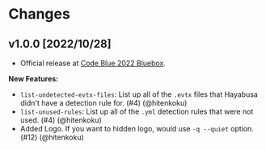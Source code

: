 # Changes

## v1.0.0 [2022/10/28]

- Official release at [Code Blue 2022 Bluebox](https://codeblue.jp/2022/en/talks/?content=talks_24).

**New Features:**

- `list-undetected-evtx-files`: List up all of the `.evtx` files that Hayabusa didn't have a detection rule for. (#4) (@hitenkoku)
- `list-unused-rules`: List up all of the `.yml` detection rules that were not used. (#4) (@hitenkoku)
- Added Logo. If you want to hidden logo, would use `-q --quiet` option. (#12) (@hitenkoku)
